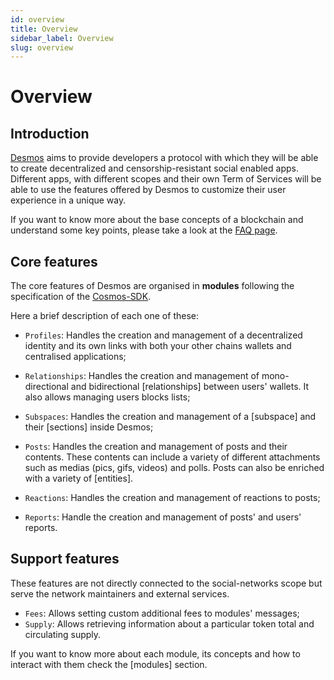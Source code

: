 ```yaml
---
id: overview
title: Overview
sidebar_label: Overview
slug: overview
---
```

# Overview

## Introduction
[Desmos](../01-intro.md) aims to provide developers a protocol with which they will be able to create decentralized and censorship-resistant social enabled apps. Different apps, with different scopes and their own Term of Services will be able to use the features offered by Desmos to customize their user experience in a unique way.
 
If you want to know more about the base concepts of a blockchain and understand some key points, please take a look at the [FAQ page](07-faq.md). 

## Core features
The core features of Desmos are organised in **modules** following the specification of the [Cosmos-SDK](https://docs.cosmos.network/main/building-modules/intro.html).   

Here a brief description of each one of these:

* `Profiles`: Handles the creation and management of a decentralized identity and its own links with both your other chains wallets and centralised applications;

* `Relationships`: Handles the creation and management of mono-directional and bidirectional [relationships] between users' wallets. It also allows managing users blocks lists;

* `Subspaces`: Handles the creation and management of a [subspace] and their [sections] inside Desmos;

* `Posts`: Handles the creation and management of posts and their contents. These contents can include a variety of different attachments such as medias (pics, gifs, videos) and polls. Posts can also be enriched with a variety of [entities].

* `Reactions`: Handles the creation and management of reactions to posts;

* `Reports`: Handle the creation and management of posts' and users' reports.

## Support features
These features are not directly connected to the social-networks scope but serve the network maintainers and
external services.

* `Fees`: Allows setting custom additional fees to modules' messages;
* `Supply`: Allows retrieving information about a particular token total and circulating supply.

If you want to know more about each module, its concepts and how to interact with them check the [modules] section.
